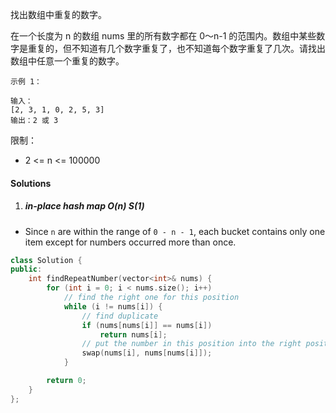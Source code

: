 找出数组中重复的数字。


在一个长度为 n 的数组 nums 里的所有数字都在 0～n-1 的范围内。数组中某些数字是重复的，但不知道有几个数字重复了，也不知道每个数字重复了几次。请找出数组中任意一个重复的数字。

```
示例 1：

输入：
[2, 3, 1, 0, 2, 5, 3]
输出：2 或 3 
```

 

限制：

- 2 <= n <= 100000


#### Solutions

1. ##### in-place hash map O(n) S(1)

- Since `n` are within the range of `0 - n - 1`, each bucket contains only one item except for numbers occurred more than once.

```cpp
class Solution {
public:
    int findRepeatNumber(vector<int>& nums) {
        for (int i = 0; i < nums.size(); i++)
            // find the right one for this position
            while (i != nums[i]) {
                // find duplicate
                if (nums[nums[i]] == nums[i])
                    return nums[i];
                // put the number in this position into the right position
                swap(nums[i], nums[nums[i]]);
            }

        return 0;
    }
};
```

